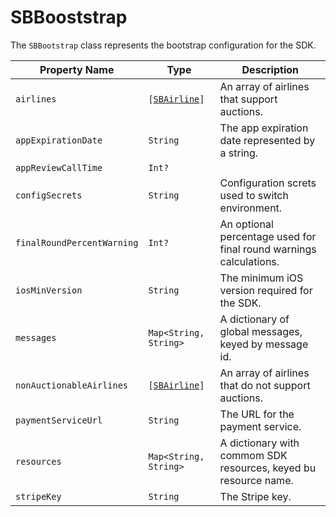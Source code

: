 # SBBooststrap

The `SBBootstrap` class represents the bootstrap configuration for the SDK.

| **Property Name** | **Type** | **Description** |
|-|-|-|
| `airlines` | <code>[[SBAirline](object-model/sbairline)]</code> | An array of airlines that support auctions. |
| `appExpirationDate` | `String` | The app expiration date represented by a string. |
| `appReviewCallTime` | `Int?` |  |
| `configSecrets` | `String` | Configuration screts used to switch environment. |
| `finalRoundPercentWarning` | `Int?` | An optional percentage used for final round warnings calculations. |
| `iosMinVersion` | `String` | The minimum iOS version required for the SDK. |
| `messages` | `Map<String, String>` | A dictionary of global messages, keyed by message id. |
| `nonAuctionableAirlines` | <code>[[SBAirline](object-model/sbairline)]</code> | An array of airlines that do not support auctions. |
| `paymentServiceUrl` | `String` | The URL for the payment service. |
| `resources` | `Map<String, String>` | A dictionary with commom SDK resources, keyed bu resource name. |
| `stripeKey` | `String` | The Stripe key. |
